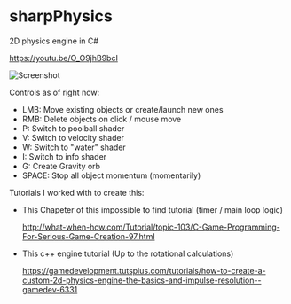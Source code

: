# sharpPhysics
2D physics engine in C#

https://youtu.be/O_O9jhB9bcI

![Screenshot](https://user-images.githubusercontent.com/21973290/88493117-6d4f5a00-cf7d-11ea-96c7-579df0e7436a.png)

Controls as of right now:

* LMB: Move existing objects or create/launch new ones
* RMB: Delete objects on click / mouse move
* P: Switch to poolball shader
* V: Switch to velocity shader
* W: Switch to "water" shader
* I: Switch to info shader
* G: Create Gravity orb
* SPACE: Stop all object momentum (momentarily)

Tutorials I worked with to create this:

* This Chapeter of this impossible to find tutorial (timer / main loop logic)
  
    http://what-when-how.com/Tutorial/topic-103/C-Game-Programming-For-Serious-Game-Creation-97.html
    
* This c++ engine tutorial (Up to the rotational calculations)

    https://gamedevelopment.tutsplus.com/tutorials/how-to-create-a-custom-2d-physics-engine-the-basics-and-impulse-resolution--gamedev-6331
